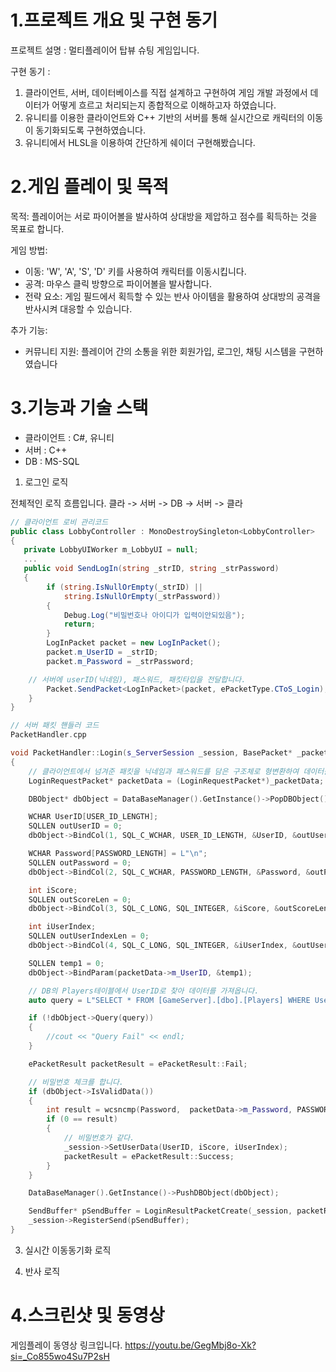 # 1.프로젝트 개요 및 구현 동기
프로젝트 설명 : 멀티플레이어 탑뷰 슈팅 게임입니다.

구현 동기 :
1. 클라이언트, 서버, 데이터베이스를 직접 설계하고 구현하여 게임 개발 과정에서 데이터가 어떻게 흐르고 처리되는지 종합적으로 이해하고자 하였습니다.
2. 유니티를 이용한 클라이언트와 C++ 기반의 서버를 통해 실시간으로 캐릭터의 이동이 동기화되도록 구현하였습니다.
3. 유니티에서 HLSL을 이용하여 간단하게 쉐이더 구현해봤습니다.

# 2.게임 플레이 및 목적
목적: 플레이어는 서로 파이어볼을 발사하여 상대방을 제압하고 점수를 획득하는 것을 목표로 합니다.

게임 방법:
+  이동: 'W', 'A', 'S', 'D' 키를 사용하여 캐릭터를 이동시킵니다.
+  공격: 마우스 클릭 방향으로 파이어볼을 발사합니다.
+  전략 요소: 게임 필드에서 획득할 수 있는 반사 아이템을 활용하여 상대방의 공격을 반사시켜 대응할 수 있습니다.

추가 기능:
+  커뮤니티 지원: 플레이어 간의 소통을 위한 회원가입, 로그인, 채팅 시스템을 구현하였습니다

# 3.기능과 기술 스택
+ 클라이언트 : C#, 유니티
+ 서버 : C++
+ DB : MS-SQL

1. 로그인 로직

전체적인 로직 흐름입니다.
클라 -> 서버 -> DB -> 서버 -> 클라

```csharp
// 클라이언트 로비 관리코드
public class LobbyController : MonoDestroySingleton<LobbyController>
{
   private LobbyUIWorker m_LobbyUI = null;
   ...
   public void SendLogIn(string _strID, string _strPassword)
   {
        if (string.IsNullOrEmpty(_strID) ||
            string.IsNullOrEmpty(_strPassword))
        {
            Debug.Log("비밀번호나 아이디가 입력이안되있음");
            return;
        }
        LogInPacket packet = new LogInPacket();
        packet.m_UserID = _strID;
        packet.m_Password = _strPassword;

	// 서버에 userID(닉네임), 패스워드, 패킷타입을 전달합니다.
        Packet.SendPacket<LogInPacket>(packet, ePacketType.CToS_Login);
    }
}
``````

```cpp
// 서버 패킷 핸들러 코드
PacketHandler.cpp

void PacketHandler::Login(s_ServerSession _session, BasePacket* _packetData)
{
	// 클라이언트에서 넘겨준 패킷을 닉네임과 패스워드를 담은 구조체로 형변환하여 데이터를 가져옵니다.
	LoginRequestPacket* packetData = (LoginRequestPacket*)_packetData;

	DBObject* dbObject = DataBaseManager().GetInstance()->PopDBObject();

	WCHAR UserID[USER_ID_LENGTH];
	SQLLEN outUserID = 0;
	dbObject->BindCol(1, SQL_C_WCHAR, USER_ID_LENGTH, &UserID, &outUserID);

	WCHAR Password[PASSWORD_LENGTH] = L"\n";
	SQLLEN outPassword = 0;
	dbObject->BindCol(2, SQL_C_WCHAR, PASSWORD_LENGTH, &Password, &outPassword);

	int iScore;
	SQLLEN outScoreLen = 0;
	dbObject->BindCol(3, SQL_C_LONG, SQL_INTEGER, &iScore, &outScoreLen);

	int iUserIndex;
	SQLLEN outUserIndexLen = 0;
	dbObject->BindCol(4, SQL_C_LONG, SQL_INTEGER, &iUserIndex, &outUserIndexLen);

	SQLLEN temp1 = 0;
	dbObject->BindParam(packetData->m_UserID, &temp1);

	// DB의 Players테이블에서 UserID로 찾아 데이터를 가져옵니다.
	auto query = L"SELECT * FROM [GameServer].[dbo].[Players] WHERE UserID = (?)";

	if (!dbObject->Query(query))
	{
		//cout << "Query Fail" << endl;
	}

	ePacketResult packetResult = ePacketResult::Fail;

	// 비밀번호 체크를 합니다.
	if (dbObject->IsValidData())
	{
		int result = wcsncmp(Password,  packetData->m_Password, PASSWORD_LENGTH);
		if (0 == result)
		{
			// 비밀번호가 같다.
			_session->SetUserData(UserID, iScore, iUserIndex);
			packetResult = ePacketResult::Success;
		}
	}

	DataBaseManager().GetInstance()->PushDBObject(dbObject);

	SendBuffer* pSendBuffer = LoginResultPacketCreate(_session, packetResult);
	_session->RegisterSend(pSendBuffer);
}
``````
   
3. 실시간 이동동기화 로직
 
4. 반사 로직

# 4.스크린샷 및 동영상
게임플레이 동영상 링크입니다.
https://youtu.be/GegMbj8o-Xk?si=_Co855wo4Su7P2sH

